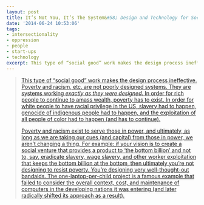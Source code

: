 ```yaml
---
layout: post
title: It’s Not You, It’s The System&#58; Design and Technology for Social Good
date: '2014-06-24 10:53:06'
tags:
- intersectionality
- oppression
- people
- start-ups
- technology
excerpt: This type of “social good” work makes the design process ineffective. Poverty and racism, etc. are not poorly designed systems. They are systems working *exactly as they were designed.* In order for rich people to continue to amass wealth, poverty has to exist.
---
```



> [This type of “social good” work makes the design process ineffective. Poverty and racism, etc. are not poorly designed systems. They are systems working *exactly as they were designed.* In order for rich people to continue to amass wealth, poverty has to exist. In order for white people to have racial privilege in the US, slavery had to happen, genocide of indigenous people had to happen, and the exploitation of all people of color had to happen (and has to continue).](http://modelviewculture.com/pieces/it-s-not-you-it-s-the-system)
> 
> [Poverty and racism exist to serve those in power, and ultimately, as long as we are taking our cues (and capital) from those in power, we aren’t changing a thing. For example: if your vision is to create a social venture that provides a product to ‘the bottom billion’ and not to, say, eradicate slavery, wage slavery, and other worker exploitation that keeps the bottom billion at the bottom, then ultimately you’re not designing to resist poverty. You’re designing very well-thought-out bandaids. The one-laptop-per-child project is a famous example that failed to consider the overall context, cost, and maintenance of computers in the developing nations it was entering (and later radically shifted its approach as a result).](http://modelviewculture.com/pieces/it-s-not-you-it-s-the-system)


